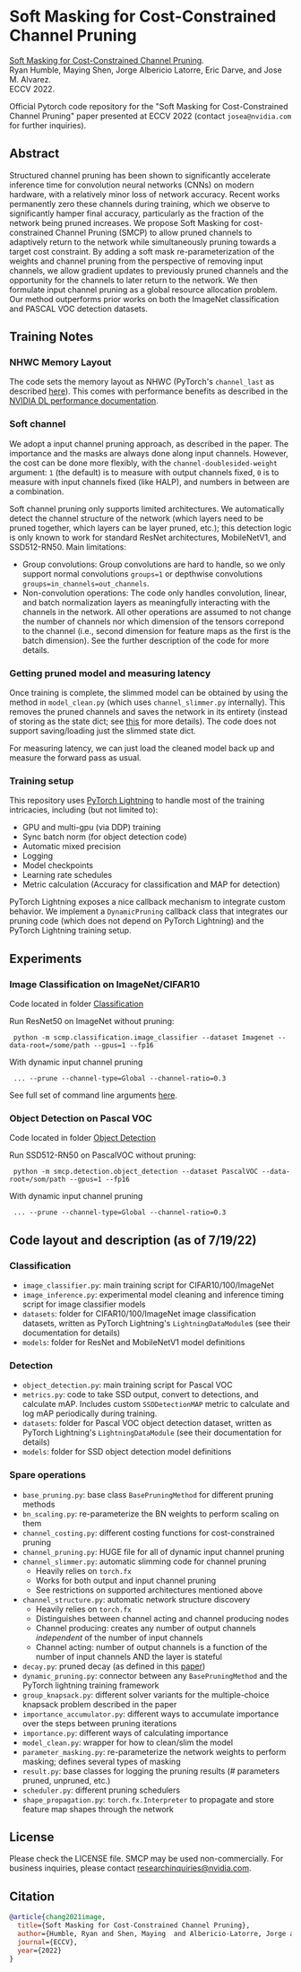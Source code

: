 # Soft Masking for Cost-Constrained Channel Pruning

[Soft Masking for Cost-Constrained Channel Pruning](https://www.ecva.net/papers/eccv_2022/papers_ECCV/papers/136710640.pdf).<br>
Ryan Humble, Maying Shen, Jorge Albericio Latorre, Eric Darve, and Jose M. Alvarez.<br>
ECCV 2022.

Official Pytorch code repository for the "Soft Masking for Cost-Constrained Channel Pruning" paper presented at ECCV 2022 (contact `josea@nvidia.com` for further inquiries).


## Abstract
Structured channel pruning has been shown to significantly accelerate inference time for convolution neural networks (CNNs) on modern hardware, with a relatively minor loss of network accuracy. Recent works permanently zero these channels during training, which we observe to significantly hamper final accuracy, particularly as the fraction of the network being pruned increases. We propose Soft Masking for cost-constrained Channel Pruning (SMCP) to allow pruned channels to adaptively return to the network while simultaneously pruning towards a target cost constraint. By adding a soft mask re-parameterization of the weights and channel pruning from the perspective of removing input channels, we allow gradient updates to previously pruned channels and the opportunity for the channels to later return to the network. We then formulate input channel pruning as a global resource allocation problem. Our method outperforms prior works on both the ImageNet classification and PASCAL VOC detection datasets.

## Training Notes

### NHWC Memory Layout
The code sets the memory layout as NHWC (PyTorch's `channel_last` as described [here](https://pytorch.org/tutorials/intermediate/memory_format_tutorial.html)). This comes with performance benefits as described in the [NVIDIA DL performance documentation](https://docs.nvidia.com/deeplearning/performance/dl-performance-convolutional/index.html#tensor-layout).

### Soft channel
We adopt a input channel pruning approach, as described in the paper. The importance and the masks are always done along input channels. However, the cost can be done more flexibly, with the `channel-doublesided-weight` argument: `1` (the default) is to measure with output channels fixed, `0` is to measure with input channels fixed (like HALP), and numbers in between are a combination.

Soft channel pruning only supports limited architectures. We automatically detect the channel structure of the network (which layers need to be pruned together, which layers can be layer pruned, etc.); this detection logic is only known to work for standard ResNet architectures, MobileNetV1, and SSD512-RN50.
Main limitations:
- Group convolutions: Group convolutions are hard to handle, so we only support normal convolutions `groups=1` or depthwise convolutions `groups=in_channels=out_channels`.
- Non-convolution operations: The code only handles convolution, linear, and batch normalization layers as meaningfully interacting with the channels in the network. All other operations are assumed to not change the number of channels nor which dimension of the tensors correpond to the channel (i.e., second dimension for feature maps as the first is the batch dimension). See the further description of the code for more details.

### Getting pruned model and measuring latency
Once training is complete, the slimmed model can be obtained by using the method in `model_clean.py` (which uses `channel_slimmer.py` internally). This removes the pruned channels and saves the network in its entirety (instead of storing as the state dict; see [this](https://pytorch.org/tutorials/beginner/saving_loading_models.html#save-load-entire-model) for more details). The code does not support saving/loading just the slimmed state dict.

For measuring latency, we can just load the cleaned model back up and measure the forward pass as usual.

### Training setup
This repository uses [PyTorch Lightning](https://pytorch-lightning.readthedocs.io/en/stable/) to handle most of the training intricacies, including (but not limited to):
- GPU and multi-gpu (via DDP) training
- Sync batch norm (for object detection code)
- Automatic mixed precision
- Logging
- Model checkpoints
- Learning rate schedules
- Metric calculation (Accuracy for classification and MAP for detection)

PyTorch Lightning exposes a nice callback mechanism to integrate custom behavior. We implement a `DynamicPruning` callback class that integrates our pruning code (which does not depend on PyTorch Lightning) and the PyTorch Lightning training setup.

## Experiments

### Image Classification on ImageNet/CIFAR10

Code located in folder [Classification](https://github.com/NVlabs/SMCP/tree/main/smcp/classification)

Run ResNet50 on ImageNet without pruning:
```
 python -m scmp.classification.image_classifier --dataset Imagenet --data-root=/some/path --gpus=1 --fp16
```

With dynamic input channel pruning
```
 ... --prune --channel-type=Global --channel-ratio=0.3
```

See full set of command line arguments [here](https://github.com/NVlabs/SMCP/tree/main/smcp/classification/image_classifier.py).


### Object Detection on Pascal VOC

Code located in folder [Object Detection](https://github.com/NVlabs/SMCP/tree/main/smcp/classification/detection)

Run SSD512-RN50 on PascalVOC without pruning:
```
 python -m smcp.detection.object_detection --dataset PascalVOC --data-root=/som/path --gpus=1 --fp16
```

With dynamic input channel pruning
```
 ... --prune --channel-type=Global --channel-ratio=0.3
```

## Code layout and description (as of 7/19/22)

### Classification
- `image_classifier.py`: main training script for CIFAR10/100/ImageNet
- `image_inference.py`: experimental model cleaning and inference timing script for image classifier models
- `datasets`: folder for CIFAR10/100/ImageNet image classification datasets, written as PyTorch Lightning's `LightningDataModule`s (see their documentation for details)
- `models`: folder for ResNet and MobileNetV1 model definitions

### Detection
- `object_detection.py`: main training script for Pascal VOC
- `metrics.py`: code to take SSD output, convert to detections, and calculate mAP. Includes custom `SSDDetectionMAP` metric to calculate and log mAP periodically during training.
- `datasets`: folder for Pascal VOC object detection dataset, written as PyTorch Lightning's `LightningDataModule` (see their documentation for details)
- `models`: folder for SSD object detection model definitions

### Spare operations
- `base_pruning.py`: base class `BasePruningMethod` for different pruning methods
- `bn_scaling.py`: re-parameterize the BN weights to perform scaling on them
- `channel_costing.py`: different costing functions for cost-constrained pruning
- `channel_pruning.py`: HUGE file for all of dynamic input channel pruning
- `channel_slimmer.py`: automatic slimming code for channel pruning
    - Heavily relies on `torch.fx`
    - Works for both output and input channel pruning
    - See restrictions on supported architectures mentioned above
- `channel_structure.py`: automatic network structure discovery
    - Heavily relies on `torch.fx`
    - Distinguishes between channel acting and channel producing nodes
    - Channel producing: creates any number of output channels *independent* of the number of input channels
    - Channel acting: number of output channels is a function of the number of input channels AND the layer is stateful
- `decay.py`: pruned decay (as defined in this [paper](https://arxiv.org/pdf/2102.04010.pdf))
- `dynamic_pruning.py`: connector between any `BasePruningMethod` and the PyTorch lightning training framework
- `group_knapsack.py`: different solver variants for the multiple-choice knapsack problem described in the paper
- `importance_accumulator.py`: different ways to accumulate importance over the steps between pruning iterations
- `importance.py`: different ways of calculating importance
- `model_clean.py`: wrapper for how to clean/slim the model
- `parameter_masking.py`: re-parameterize the network weights to perform masking; defines several types of masking
- `result.py`: base classes for logging the pruning results (# parameters pruned, unpruned, etc.)
- `scheduler.py`: different pruning schedulers
- `shape_propagation.py`: `torch.fx.Interpreter` to propagate and store feature map shapes through the network

## License
Please check the LICENSE file. SMCP may be used non-commercially. For business inquiries, please contact researchinquiries@nvidia.com.

## Citation
```BibTeX
@article{chang2021image,
  title={Soft Masking for Cost-Constrained Channel Pruning},
  author={Humble, Ryan and Shen, Maying  and Albericio-Latorre, Jorge and Darve, Eric and Alvarez, Jose M},
  journal={ECCV},
  year={2022}
}
```
